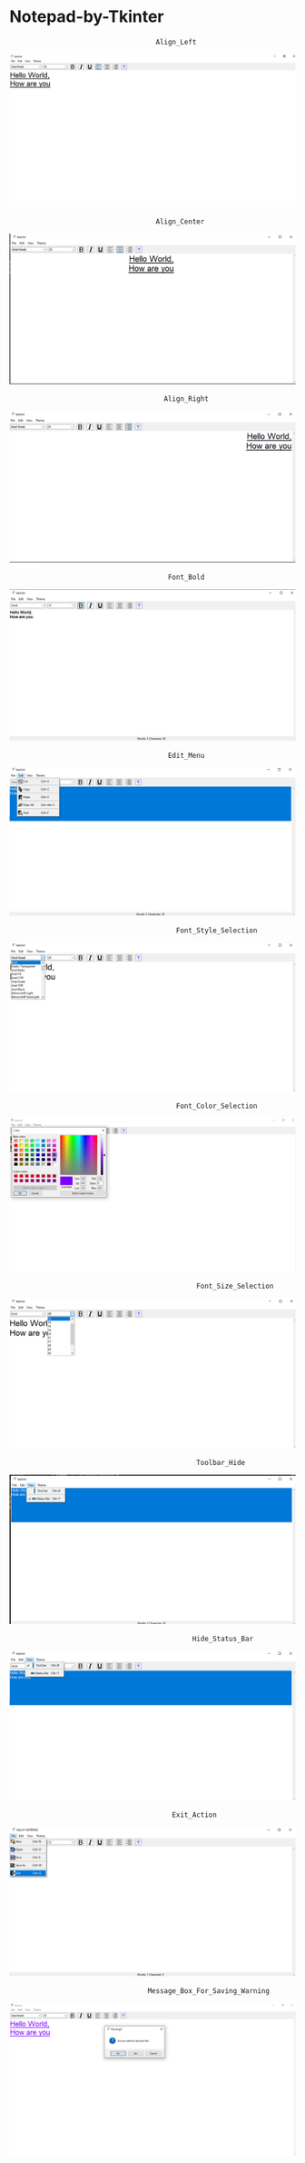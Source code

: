 # Notepad-by-Tkinter

                                        Align_Left
![](https://raw.githubusercontent.com/rezaul525/Notepad-by-Tkinter/master/project_ss/align_left.png)

                                        Align_Center
![](https://raw.githubusercontent.com/rezaul525/Notepad-by-Tkinter/master/project_ss/align_center.png)

                                          Align_Right
![](https://raw.githubusercontent.com/rezaul525/Notepad-by-Tkinter/master/project_ss/align_right.png)

                                           Font_Bold
![](https://raw.githubusercontent.com/rezaul525/Notepad-by-Tkinter/master/project_ss/bold_font.png)

                                           Edit_Menu
![](https://raw.githubusercontent.com/rezaul525/Notepad-by-Tkinter/master/project_ss/edit_menu.png)


                                             Font_Style_Selection
![](https://raw.githubusercontent.com/rezaul525/Notepad-by-Tkinter/master/project_ss/font.png)


                                             Font_Color_Selection
![](https://raw.githubusercontent.com/rezaul525/Notepad-by-Tkinter/master/project_ss/font_colour.png)


                                                  Font_Size_Selection
![](https://raw.githubusercontent.com/rezaul525/Notepad-by-Tkinter/master/project_ss/font_size.png)


                                                  Toolbar_Hide
![](https://raw.githubusercontent.com/rezaul525/Notepad-by-Tkinter/master/project_ss/hide_toolbar.png)


                                                 Hide_Status_Bar
![](https://raw.githubusercontent.com/rezaul525/Notepad-by-Tkinter/master/project_ss/hide_statusbar.png)


                                            Exit_Action
![](https://raw.githubusercontent.com/rezaul525/Notepad-by-Tkinter/master/project_ss/exit_action.png)


                                      Message_Box_For_Saving_Warning
![](https://raw.githubusercontent.com/rezaul525/Notepad-by-Tkinter/master/project_ss/message_box.png)


 
